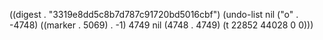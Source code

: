 
((digest . "3319e8dd5c8b7d787c91720bd5016cbf") (undo-list nil ("o" . -4748) ((marker . 5069) . -1) 4749 nil (4748 . 4749) (t 22852 44028 0 0)))

